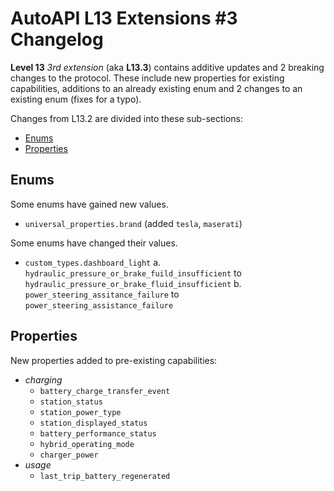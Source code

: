 # AutoAPI L13 Extensions #3 Changelog

**Level 13** _3rd extension_ (aka **L13.3**) contains additive updates and 2 breaking changes to the protocol.
These include new properties for existing capabilities, additions to an already existing enum and 2 changes to an existing enum (fixes for a typo).

Changes from L13.2 are divided into these sub-sections:

* [Enums](#enums)
* [Properties](#properties)


## Enums

Some enums have gained new values.

- `universal_properties.brand` (added `tesla`, `maserati`)

Some enums have changed their values.

- `custom_types.dashboard_light`
  a. `hydraulic_pressure_or_brake_fuild_insufficient` to `hydraulic_pressure_or_brake_fluid_insufficient`
  b. `power_steering_assitance_failure` to `power_steering_assistance_failure`


## Properties

New properties added to pre-existing capabilities:

- _charging_
  - `battery_charge_transfer_event`
  - `station_status`
  - `station_power_type`
  - `station_displayed_status`
  - `battery_performance_status`
  - `hybrid_operating_mode`
  - `charger_power`
- _usage_
  - `last_trip_battery_regenerated`

